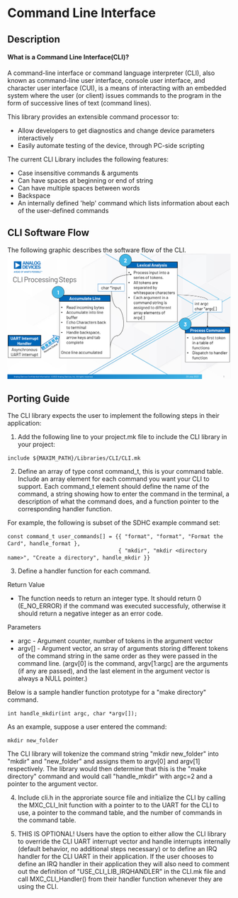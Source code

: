 # Command Line Interface

## Description

#### What is a Command Line Interface(CLI)?

A command-line interface or command language interpreter (CLI), also known as command-line user interface, console user interface, and character user interface (CUI), is a means of interacting with an embedded system where the user (or client) issues commands to the program in the form of successive lines of text (command lines).

This library provides an extensible command processor to:
* Allow developers to get diagnostics and change device parameters interactively
* Easily automate testing of the device, through PC-side scripting

The current CLI Library includes the following features:
- Case insensitive commands & arguments
- Can have spaces at beginning or end of string
- Can have multiple spaces between words
- Backspace
- An internally defined 'help' command which lists information about each of the user-defined commands

## CLI Software Flow
The following graphic describes the software flow of the CLI.
![Processing steps](res/CLI-Processing-steps.png)

## Porting Guide

The CLI library expects the user to implement the following steps in their application:

1. Add the following line to your project.mk file to include the CLI library in your project:
```
include ${MAXIM_PATH}/Libraries/CLI/CLI.mk 
```

2. Define an array of type const command_t, this is your command table. Include an array element for each command you want your CLI to support. Each command_t element should define the name of the command, a string showing how to enter the command in the terminal, a description of what the command does, and a function pointer to the corresponding handler function.

For example, the following is subset of the SDHC example command set:
```
const command_t user_commands[] = {{ "format", "format", "Format the Card", handle_format },
    							   { "mkdir", "mkdir <directory name>", "Create a directory", handle_mkdir }}
```

3. Define a handler function for each command.

Return Value
- The function needs to return an integer type. It should return 0 (E_NO_ERROR) if the command was executed successfuly, otherwise it should return a negative integer as an error code.

Parameters
- argc   - Argument counter, number of tokens in the argument vector
- argv[] - Argument vector, an srray of arguments storing different tokens of the command string in the same order as they were passed in the command line. (argv[0] is the command, argv[1:argc] are the arguments (if any are passed), and the last element in the argument vector is always a NULL pointer.)

Below is a sample handler function prototype for a "make directory" command.
```
int handle_mkdir(int argc, char *argv[]);
```

As an example, suppose a user entered the command:
```
mkdir new_folder
```
The CLI library will tokenize the command string "mkdir new_folder" into "mkdir" and "new_folder" and assigns them to argv[0] and argv[1] respectively. The library would then determine that this is the "make directory" command and would call "handle_mkdir" with argc=2 and a pointer to the argument vector.

4. Include cli.h in the approriate source file and initialize the CLI by calling the MXC_CLI_Init function with a pointer to to the UART for the CLI to use, a pointer to the command table, and the number of commands in the command table.

5. THIS IS OPTIONAL! Users have the option to either allow the CLI library to override the CLI UART interrupt vector and handle interrupts internally (default behavior, no additional steps necessary) or to define an IRQ handler for the CLI UART in their application. If the user chooses to define an IRQ handler in their application they will also need to comment out the definition of "USE_CLI_LIB_IRQHANDLER" in the CLI.mk file and call MXC_CLI_Handler() from their handler function whenever they are using the CLI.

